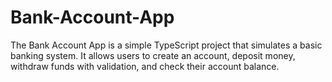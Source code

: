 # Bank-Account-App
The Bank Account App is a simple TypeScript project that simulates a basic banking system. It allows users to create an account, deposit money, withdraw funds with validation, and check their account balance.
